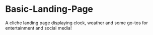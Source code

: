# Basic-Landing-Page
A cliche landing page displaying clock, weather and some go-tos for entertainment and social media!
